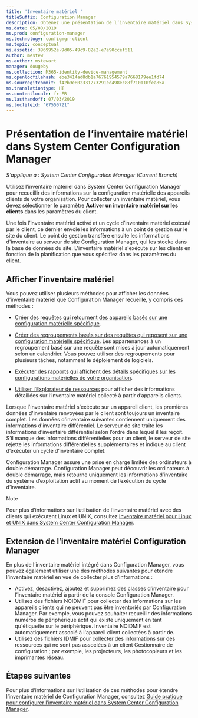 ```yaml
---
title: 'Inventaire matériel '
titleSuffix: Configuration Manager
description: Obtenez une présentation de l’inventaire matériel dans System Center Configuration Manager.
ms.date: 05/08/2019
ms.prod: configuration-manager
ms.technology: configmgr-client
ms.topic: conceptual
ms.assetid: 3969952e-9d05-49c9-82a2-e7e90ccef511
author: mestew
ms.author: mstewart
manager: dougeby
ms.collection: M365-identity-device-management
ms.openlocfilehash: ebe3414ad8db1a76761954579a7668179ee1fd74
ms.sourcegitcommit: f42b9e802331273291ed498ec88f710110fea85a
ms.translationtype: HT
ms.contentlocale: fr-FR
ms.lasthandoff: 07/03/2019
ms.locfileid: "67550721"
---
```

# <a name="introduction-to-hardware-inventory-in-system-center-configuration-manager"></a>Présentation de l’inventaire matériel dans System Center Configuration Manager

*S’applique à : System Center Configuration Manager (Current Branch)*

Utilisez l’inventaire matériel dans System Center Configuration Manager pour recueillir des informations sur la configuration matérielle des appareils clients de votre organisation. Pour collecter un inventaire matériel, vous devez sélectionner le paramètre **Activer un inventaire matériel sur les clients** dans les paramètres du client.  

 Une fois l’inventaire matériel activé et un cycle d’inventaire matériel exécuté par le client, ce dernier envoie les informations à un point de gestion sur le site du client. Le point de gestion transfère ensuite les informations d'inventaire au serveur de site Configuration Manager, qui les stocke dans la base de données du site. L'inventaire matériel s'exécute sur les clients en fonction de la planification que vous spécifiez dans les paramètres du client.  
## <a name="view-hardware-inventory"></a>Afficher l’inventaire matériel 

 Vous pouvez utiliser plusieurs méthodes pour afficher les données d’inventaire matériel que Configuration Manager recueille, y compris ces méthodes :  

- [Créer des requêtes qui retournent des appareils basés sur une configuration matérielle spécifique](../../../../core/servers/manage/introduction-to-queries.md).  

- [Créer des regroupements basés sur des requêtes qui reposent sur une configuration matérielle spécifique](../../../../core/clients/manage/collections/introduction-to-collections.md). Les appartenances à un regroupement basé sur une requête sont mises à jour automatiquement selon un calendrier. Vous pouvez utiliser des regroupements pour plusieurs tâches, notamment le déploiement de logiciels.

- [Exécuter des rapports qui affichent des détails spécifiques sur les configurations matérielles de votre organisation](../../../../core/servers/manage/reporting.md).

- [Utiliser l’Explorateur de ressources](../../../../core/clients/manage/inventory/use-resource-explorer-to-view-hardware-inventory.md) pour afficher des informations détaillées sur l’inventaire matériel collecté à partir d’appareils clients.

Lorsque l'inventaire matériel s'exécute sur un appareil client, les premières données d'inventaire renvoyées par le client sont toujours un inventaire complet. Les données d'inventaire suivantes contiennent uniquement des informations d'inventaire différentiel. Le serveur de site traite les informations d’inventaire différentiel selon l’ordre dans lequel il les reçoit. S’il manque des informations différentielles pour un client, le serveur de site rejette les informations différentielles supplémentaires et indique au client d’exécuter un cycle d’inventaire complet.  

 Configuration Manager assure une prise en charge limitée des ordinateurs à double démarrage. Configuration Manager peut découvrir les ordinateurs à double démarrage, mais retourne uniquement les informations d’inventaire du système d’exploitation actif au moment de l’exécution du cycle d’inventaire.  

> [!NOTE]  
>  Pour plus d’informations sur l’utilisation de l’inventaire matériel avec des clients qui exécutent Linux et UNIX, consultez [Inventaire matériel pour Linux et UNIX dans System Center Configuration Manager](../../../../core/clients/manage/inventory/hardware-inventory-for-linux-and-unix.md).  

## <a name="extending-configuration-manager-hardware-inventory"></a>Extension de l’inventaire matériel Configuration Manager  
 En plus de l’inventaire matériel intégré dans Configuration Manager, vous pouvez également utiliser une des méthodes suivantes pour étendre l’inventaire matériel en vue de collecter plus d’informations :  

- Activez, désactivez, ajoutez et supprimez des classes d’inventaire pour l’inventaire matériel à partir de la console Configuration Manager.  
- Utilisez des fichiers NOIDMIF pour collecter des informations sur les appareils clients qui ne peuvent pas être inventoriés par Configuration Manager. Par exemple, vous pouvez souhaiter recueillir des informations numéros de périphérique actif qui existe uniquement en tant qu'étiquette sur le périphérique. Inventaire NOIDMIF est automatiquement associé à l'appareil client collectées à partir de.  
- Utilisez des fichiers IDMIF pour collecter des informations sur des ressources qui ne sont pas associées à un client Gestionnaire de configuration ; par exemple, les projecteurs, les photocopieurs et les imprimantes réseau.


## <a name="next-steps"></a>Étapes suivantes
Pour plus d’informations sur l’utilisation de ces méthodes pour étendre l’inventaire matériel de Configuration Manager, consultez [Guide pratique pour configurer l’inventaire matériel dans System Center Configuration Manager](../../../../core/clients/manage/inventory/configure-hardware-inventory.md).  
